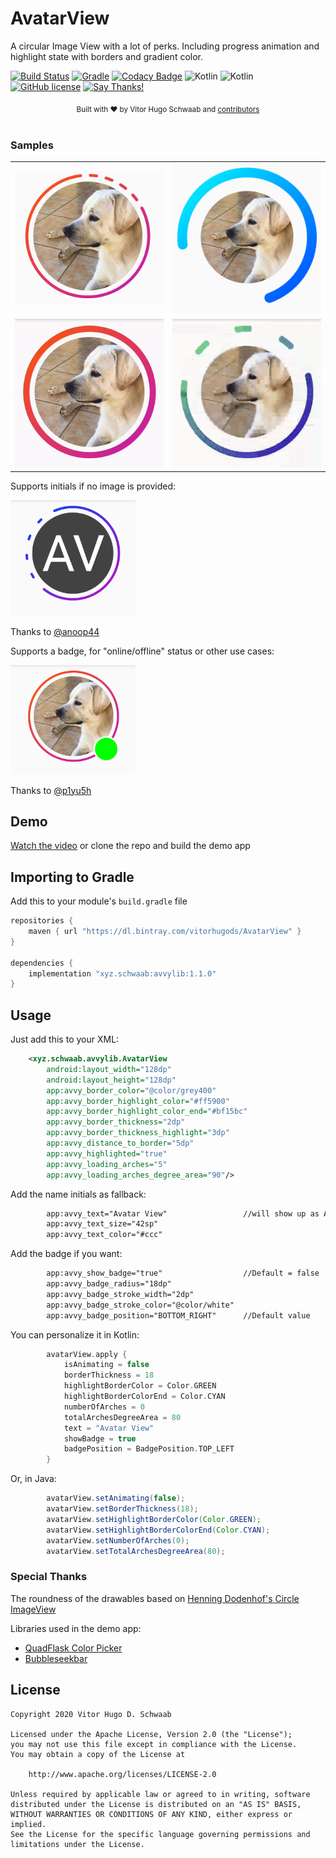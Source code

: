 # AvatarView
A circular Image View with a lot of perks. Including progress animation and highlight state with borders and gradient color.

[![Build Status](https://travis-ci.com/vitorhugods/AvatarView.svg?branch=main)](https://travis-ci.com/vitorhugods/AvatarView)
[![Gradle](https://img.shields.io/badge/Version-1.1.0-brightgreen.svg)](https://github.com/vitorhugods/AvatarView/releases)
[![Codacy Badge](https://api.codacy.com/project/badge/Grade/e4847d7f36754c1a8efb1aff838fdb91)](https://app.codacy.com/app/vitorhugods/AvatarView?utm_source=github.com&utm_medium=referral&utm_content=vitorhugods/AvatarView&utm_campaign=Badge_Grade_Dashboard)
![Kotlin](https://img.shields.io/badge/minSdkVersion-14-brightgreen.svg)
![Kotlin](https://img.shields.io/badge/Kotlin-100%25-orange.svg)
[![GitHub license](https://img.shields.io/badge/license-Apache%20License%202.0-blue.svg?style=flat)](http://www.apache.org/licenses/LICENSE-2.0)
[![Say Thanks!](https://img.shields.io/badge/Say%20Thanks-!-1EAEDB.svg)](https://saythanks.io/to/vitorschwaab@outlook.com)

<div align="center">
  <sub>Built with ❤︎ by Vitor Hugo Schwaab and
  <a href="https://github.com/vitorhugods/AvatarView/graphs/contributors">
    contributors
  </a>
</div>
<br/>

### Samples
|   |   |
|:-:|:-:|
| <img  src="/pics/ex1.png" alt="Example 1" width="300" style="max-width:100%;"> | <img  src="/pics/ex2.png" alt="Example 1" width="300" style="max-width:100%;"> |
| <img src="/pics/sample1.gif" alt="Example 1" width="300" style="max-width:100%;"> | <img src="/pics/sample2.gif" alt="Example 1" width="300" style="max-width:100%;">  |


Supports initials if no image is provided:

<img  src="/pics/initials.png" alt="Initials" width="200" style="max-width:100%;">

Thanks to [@anoop44](https://github.com/anoop44)

Supports a badge, for "online/offline" status or other use cases:

<img  src="/pics/badge.png" alt="Badge" width="200" style="max-width:100%;">

Thanks to [@p1yu5h](https://github.com/p1yu5h)

## Demo
[Watch the video](https://vimeo.com/291110435) or clone the repo and build the demo app

## Importing to Gradle
Add this to your module's `build.gradle` file
```gradle
repositories {
    maven { url "https://dl.bintray.com/vitorhugods/AvatarView" }
}

dependencies {
    implementation "xyz.schwaab:avvylib:1.1.0"
}
```

## Usage

Just add this to your XML:
```xml
    <xyz.schwaab.avvylib.AvatarView
        android:layout_width="128dp"
        android:layout_height="128dp"
        app:avvy_border_color="@color/grey400"
        app:avvy_border_highlight_color="#ff5900"
        app:avvy_border_highlight_color_end="#bf15bc"
        app:avvy_border_thickness="2dp"
        app:avvy_border_thickness_highlight="3dp"
        app:avvy_distance_to_border="5dp"
        app:avvy_highlighted="true"
        app:avvy_loading_arches="5"
        app:avvy_loading_arches_degree_area="90"/>
```

Add the name initials as fallback:
```xml
        app:avvy_text="Avatar View"                 //will show up as AV
        app:avvy_text_size="42sp"
        app:avvy_text_color="#ccc"
```

Add the badge if you want:
```xml
        app:avvy_show_badge="true"                  //Default = false
        app:avvy_badge_radius="18dp"
        app:avvy_badge_stroke_width="2dp"
        app:avvy_badge_stroke_color="@color/white"
        app:avvy_badge_position="BOTTOM_RIGHT"      //Default value
```

You can personalize it in Kotlin:
```kotlin
        avatarView.apply {
            isAnimating = false
            borderThickness = 18
            highlightBorderColor = Color.GREEN
            highlightBorderColorEnd = Color.CYAN
            numberOfArches = 0
            totalArchesDegreeArea = 80
            text = "Avatar View"
            showBadge = true
            badgePosition = BadgePosition.TOP_LEFT
        }
```

Or, in Java:
```java
        avatarView.setAnimating(false);
        avatarView.setBorderThickness(18);
        avatarView.setHighlightBorderColor(Color.GREEN);
        avatarView.setHighlightBorderColorEnd(Color.CYAN);
        avatarView.setNumberOfArches(0);
        avatarView.setTotalArchesDegreeArea(80);
```


### Special Thanks
The roundness of the drawables based on [Henning Dodenhof's Circle ImageView](https://github.com/hdodenhof/CircleImageView)

 Libraries used in the demo app: 
 - [QuadFlask Color Picker](https://github.com/QuadFlask/colorpicker) 
 - [Bubbleseekbar](https://github.com/woxingxiao/BubbleSeekBar)
 
 

License
-------

    Copyright 2020 Vitor Hugo D. Schwaab

    Licensed under the Apache License, Version 2.0 (the "License");
    you may not use this file except in compliance with the License.
    You may obtain a copy of the License at

        http://www.apache.org/licenses/LICENSE-2.0

    Unless required by applicable law or agreed to in writing, software
    distributed under the License is distributed on an "AS IS" BASIS,
    WITHOUT WARRANTIES OR CONDITIONS OF ANY KIND, either express or implied.
    See the License for the specific language governing permissions and
    limitations under the License.
